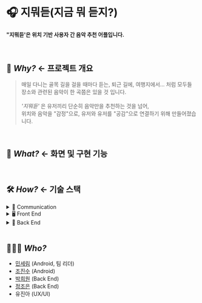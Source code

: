 # 🎧 지뭐듣(지금 뭐 듣지?)
#### "지뭐듣'은 위치 기반 사용자 간 음악 추천 어플입니다. <br><br><br>

## 🤔 <I>Why?</I> <- 프로젝트 개요
> 매일 다니는 골목 길을 걸을 때마다 듣는, 퇴근 길에, 여행지에서... 처럼 모두들 장소와 관련된 음악이 한 곡쯤은 있을 것 입니다.<br><br> 
> <I>'지뭐듣'</I> 은 유저끼리 단순히 음악만을 추천하는 것을 넘어,  
> 위치와 음악을 "감정"으로, 유저와 유저를 "공감"으로 연결하기 위해 만들어졌습니다.


<br>

## 🎯 <I>What?</I> <- 화면 및 구현 기능<br>

<br>

## 🛠️ <I>How?</I> <- 기술 스택 <br>
<details>
  <summary>🤝  Communication</summary>
  <img src="https://img.shields.io/badge/github-181717?style=for-the-badge&logo=github&logoColor=white">
  <img src="https://img.shields.io/badge/Notion-000000?style=for-the-badge&logo=notion&logoColor=white">
  <img src="https://img.shields.io/badge/Figma-F24E1E?style=for-the-badge&logo=figma&logoColor=white">
  <img src="https://img.shields.io/badge/Discord-5865F2?style=for-the-badge&logo=discord&logoColor=white">
</details>

<details>
  <summary>🖥️  Front End</summary>
  <img src="https://img.shields.io/badge/Android-3DDC84?style=for-the-badge&logo=Android&logoColor=white">
  <img src="https://img.shields.io/badge/Kotlin-7F52FF?style=for-the-badge&logo=Kotlin&logoColor=white">
  <img src="https://img.shields.io/badge/Mac-FFFFFF?style=for-the-badge&logo=apple&logoColor=black">
  <img src="https://img.shields.io/badge/Windows-0078D6?style=for-the-badge&logo=windows&logoColor=white">
  <br>
  <img src="https://img.shields.io/badge/Jetpack AAC-FF0000?style=for-the-badge&logo=&logoColor=white">
  <img src="https://img.shields.io/badge/MVVM-0F9D58?style=for-the-badge&logo=&logoColor=white">
  <img src="https://img.shields.io/badge/Coroutine-0F9D58?style=for-the-badge&logo=&logoColor=white">
  <img src="https://img.shields.io/badge/Retrofit-3E4348?style=for-the-badge&logo=Square&logoColor=white">
  <img src="https://img.shields.io/badge/OkHttp-3E4348?style=for-the-badge&logo=Square&logoColor=white">
  <img src="https://img.shields.io/badge/Glide4-008ED2?style=for-the-badge&logo=&logoColor=white">
  <img src="https://img.shields.io/badge/Google Maps-4285F4?style=for-the-badge&logo=googlemaps&logoColor=white">
  <img src="https://img.shields.io/badge/Mania DB-FF3366?style=for-the-badge&logo=music&logoColor=white">
</details>

<details>
  <summary>💾  Back End</summary>
  <img src="https://img.shields.io/badge/IntelliJ-000000?style=for-the-badge&logo=intellijidea&logoColor=white">
  <img src="https://img.shields.io/badge/Spring-6DB33F?style=for-the-badge&logo=spring&logoColor=white">
  <img src="https://img.shields.io/badge/Java-FFFFFF?style=for-the-badge&logo=oracle&logoColor=red">
  <img src="https://img.shields.io/badge/Mac-FFFFFF?style=for-the-badge&logo=apple&logoColor=black">
  <img src="https://img.shields.io/badge/Windows-0078D6?style=for-the-badge&logo=windows&logoColor=white">
  <br>
  <img src="https://img.shields.io/badge/Swagger-85EA2D?style=for-the-badge&logo=swagger&logoColor=white">

</details><br>

## 👩‍👩‍👦 <I>Who?</I>
* [민세림](https://github.com/anonymousRecords) (Android, 팀 리더)
* [조진수](https://github.com/jinsuCH0/) (Android)
* [박희원](https://github.com/hw130) (Back End)
* [정조은](https://github.com/joeun-01) (Back End)
* 유진아 (UX/UI)
